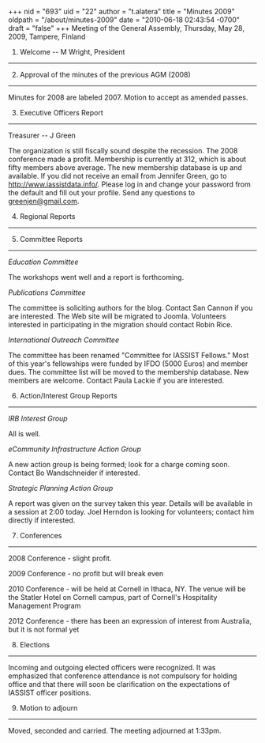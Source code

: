 +++
nid = "693"
uid = "22"
author = "t.alatera"
title = "Minutes 2009"
oldpath = "/about/minutes-2009"
date = "2010-06-18 02:43:54 -0700"
draft = "false"
+++
Meeting of the General Assembly, Thursday, May 28, 2009, Tampere,
Finland

1. Welcome -- M Wright, President
---------------------------------

2. Approval of the minutes of the previous AGM (2008)
-----------------------------------------------------

Minutes for 2008 are labeled 2007. Motion to accept as amended passes.

3. Executive Officers Report
----------------------------

Treasurer -- J Green

The organization is still fiscally sound despite the recession. The 2008
conference made a profit. Membership is currently at 312, which is about
fifty members above average. The new membership database is up and
available. If you did not receive an email from Jennifer Green, go to
http://www.iassistdata.info/. Please log in and change your password
from the default and fill out your profile. Send any questions to
greenjen@gmail.com.

4. Regional Reports
-------------------

5. Committee Reports
--------------------

*Education Committee*

The workshops went well and a report is forthcoming.

*Publications Committee*

The committee is soliciting authors for the blog. Contact San Cannon if
you are interested. The Web site will be migrated to Joomla. Volunteers
interested in participating in the migration should contact Robin Rice.

*International Outreach Committee*

The committee has been renamed "Committee for IASSIST Fellows." Most
of this year's fellowships were funded by IFDO (5000 Euros) and member
dues. The committee list will be moved to the membership database. New
members are welcome. Contact Paula Lackie if you are interested.

6. Action/Interest Group Reports
--------------------------------

*IRB Interest Group*

All is well.

*eCommunity Infrastructure Action Group*

A new action group is being formed; look for a charge coming soon.
Contact Bo Wandschneider if interested.

*Strategic Planning Action Group*

A report was given on the survey taken this year. Details will be
available in a session at 2:00 today. Joel Herndon is looking for
volunteers; contact him directly if interested.

7. Conferences
--------------

2008 Conference - slight profit.

2009 Conference - no profit but will break even

2010 Conference - will be held at Cornell in Ithaca, NY. The venue will
be the Statler Hotel on Cornell campus, part of Cornell's Hospitality
Management Program

2012 Conference - there has been an expression of interest from
Australia, but it is not formal yet

8. Elections
------------

Incoming and outgoing elected officers were recognized. It was
emphasized that conference attendance is not compulsory for holding
office and that there will soon be clarification on the expectations of
IASSIST officer positions.

9. Motion to adjourn
--------------------

Moved, seconded and carried. The meeting adjourned at 1:33pm.
